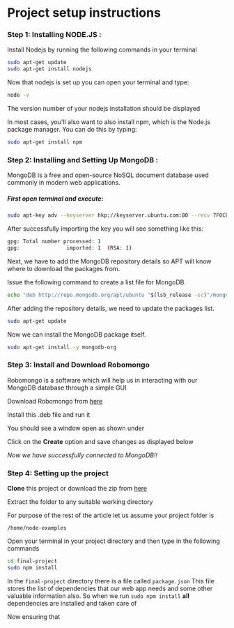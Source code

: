 # Project setup instructions

### Step 1: Installing NODE.JS :

Install Nodejs by running the following commands in your terminal

```sh
sudo apt-get update
sudo apt-get install nodejs
```

Now that nodejs is set up you can open your terminal and type:
```sh
node -v
```
The version number of your nodejs installation should be displayed

In most cases, you'll also want to also install npm, which is the Node.js package manager. You can do this by typing:

```sh
sudo apt-get install npm
```

### Step 2: Installing and Setting Up MongoDB :

MongoDB is a free and open-source NoSQL document database used commonly in modern web applications.

##### First open terminal and execute:

```sh
sudo apt-key adv --keyserver hkp://keyserver.ubuntu.com:80 --recv 7F0CEB10
```

After successfully importing the key you will see something like this:

```sh
gpg: Total number processed: 1
gpg:               imported: 1  (RSA: 1)
````


Next, we have to add the MongoDB repository details so APT will know where to download the packages from.

Issue the following command to create a list file for MongoDB.

```sh
echo "deb http://repo.mongodb.org/apt/ubuntu "$(lsb_release -sc)"/mongodb-org/3.0 multiverse" | sudo tee /etc/apt/sources.list.d/mongodb-org-3.0.list
```

After adding the repository details, we need to update the packages list.

```sh
sudo apt-get update
```

Now we can install the MongoDB package itself.

```sh
sudo apt-get install -y mongodb-org
```

### Step 3: Install and Download Robomongo

Robomongo is a software which will help us in interacting with our MongoDB database through a simple GUI

Download Robomongo from [here](https://download.robomongo.org/0.8.5/linux/robomongo-0.8.5-x86_64.deb)

Install this .deb file and run it

You should see a window open as shown under

Click on the **Create** option and save changes as displayed below

_Now we have successfully connected to MongoDB!!_

### Step 4: Setting up the project

**Clone** this project or download the zip from [here](https://github.com/ShaunakSen/node_examples/archive/master.zip)

Extract the folder to any suitable working directory

For purpose of the rest of the article let us assume your project folder is

`/home/node-examples`

Open your terminal in your project directory and then type in the following commands

```sh
cd final-project
sudo npm install
```

In the `final-project` directory there is a file called `package.json`
This file stores the list of dependencies that our web app needs and some other valuable information also.
So when we run `sudo npm install`  **all** dependencies are installed and taken care of

Now ensuring that







